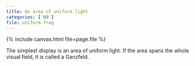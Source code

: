 ```yaml
---
title: An area of uniform light
categories: ['00']
file: uniform.frag
---
```

{% include canvas.html file=page.file %}

The simplest display is an area of uniform light.
If the area spans the whole visual field, it is called a Ganzfeld.
